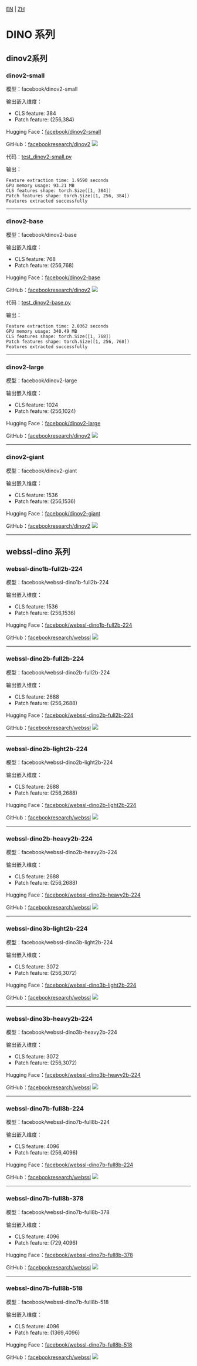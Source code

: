 [EN](../../../../en/general_embedding/visual_embedding/dino_series/README.md) | [ZH](README.md)

# DINO 系列

## dinov2系列

### dinov2-small

模型：facebook/dinov2-small

输出嵌入维度：
- CLS feature: 384
- Patch feature: (256,384)

Hugging Face：[facebook/dinov2-small](https://huggingface.co/facebook/dinov2-small)

GitHub：[facebookresearch/dinov2](https://github.com/facebookresearch/dinov2) ![](https://img.shields.io/github/stars/facebookresearch/dinov2.svg?style=social)

代码：[test_dinov2-small.py](../../../../../code/general_embedding/visual_embedding/dino_series/test_dinov2-small.py)

输出：
```
Feature extraction time: 1.9590 seconds
GPU memory usage: 93.21 MB
CLS features shape: torch.Size([1, 384])
Patch features shape: torch.Size([1, 256, 384])
Features extracted successfully
```

---

### dinov2-base

模型：facebook/dinov2-base

输出嵌入维度：
- CLS feature: 768
- Patch feature: (256,768)

Hugging Face：[facebook/dinov2-base](https://huggingface.co/facebook/dinov2-base)

GitHub：[facebookresearch/dinov2](https://github.com/facebookresearch/dinov2) ![](https://img.shields.io/github/stars/facebookresearch/dinov2.svg?style=social)

代码：[test_dinov2-base.py](../../../../../code/general_embedding/visual_embedding/dino_series/test_dinov2-base.py)

输出：
```
Feature extraction time: 2.0362 seconds
GPU memory usage: 340.49 MB
CLS features shape: torch.Size([1, 768])
Patch features shape: torch.Size([1, 256, 768])
Features extracted successfully
```

---

### dinov2-large

模型：facebook/dinov2-large

输出嵌入维度：
- CLS feature: 1024
- Patch feature: (256,1024)

Hugging Face：[facebook/dinov2-large](https://huggingface.co/facebook/dinov2-large)

GitHub：[facebookresearch/dinov2](https://github.com/facebookresearch/dinov2) ![](https://img.shields.io/github/stars/facebookresearch/dinov2.svg?style=social)

---

### dinov2-giant

模型：facebook/dinov2-giant

输出嵌入维度：
- CLS feature: 1536
- Patch feature: (256,1536)

Hugging Face：[facebook/dinov2-giant](https://huggingface.co/facebook/dinov2-giant)

GitHub：[facebookresearch/dinov2](https://github.com/facebookresearch/dinov2) ![](https://img.shields.io/github/stars/facebookresearch/dinov2.svg?style=social)

---

## webssl-dino 系列

### webssl-dino1b-full2b-224

模型：facebook/webssl-dino1b-full2b-224

输出嵌入维度：
- CLS feature: 1536
- Patch feature: (256,1536)

Hugging Face：[facebook/webssl-dino1b-full2b-224](https://huggingface.co/facebook/webssl-dino1b-full2b-224)

GitHub：[facebookresearch/webssl](https://github.com/facebookresearch/webssl) ![](https://img.shields.io/github/stars/facebookresearch/webssl.svg?style=social)

---

### webssl-dino2b-full2b-224

模型：facebook/webssl-dino2b-full2b-224

输出嵌入维度：
- CLS feature: 2688
- Patch feature: (256,2688)

Hugging Face：[facebook/webssl-dino2b-full2b-224](https://huggingface.co/facebook/webssl-dino2b-full2b-224)

GitHub：[facebookresearch/webssl](https://github.com/facebookresearch/webssl) ![](https://img.shields.io/github/stars/facebookresearch/webssl.svg?style=social)

---

### webssl-dino2b-light2b-224

模型：facebook/webssl-dino2b-light2b-224

输出嵌入维度：
- CLS feature: 2688
- Patch feature: (256,2688)

Hugging Face：[facebook/webssl-dino2b-light2b-224](https://huggingface.co/facebook/webssl-dino2b-light2b-224)

GitHub：[facebookresearch/webssl](https://github.com/facebookresearch/webssl) ![](https://img.shields.io/github/stars/facebookresearch/webssl.svg?style=social)

---

### webssl-dino2b-heavy2b-224

模型：facebook/webssl-dino2b-heavy2b-224

输出嵌入维度：
- CLS feature: 2688
- Patch feature: (256,2688)

Hugging Face：[facebook/webssl-dino2b-heavy2b-224](https://huggingface.co/facebook/webssl-dino2b-heavy2b-224)

GitHub：[facebookresearch/webssl](https://github.com/facebookresearch/webssl) ![](https://img.shields.io/github/stars/facebookresearch/webssl.svg?style=social)

---

### webssl-dino3b-light2b-224

模型：facebook/webssl-dino3b-light2b-224

输出嵌入维度：
- CLS feature: 3072
- Patch feature: (256,3072)

Hugging Face：[facebook/webssl-dino3b-light2b-224](https://huggingface.co/facebook/webssl-dino3b-light2b-224)

GitHub：[facebookresearch/webssl](https://github.com/facebookresearch/webssl) ![](https://img.shields.io/github/stars/facebookresearch/webssl.svg?style=social)

---

### webssl-dino3b-heavy2b-224

模型：facebook/webssl-dino3b-heavy2b-224

输出嵌入维度：
- CLS feature: 3072
- Patch feature: (256,3072)

Hugging Face：[facebook/webssl-dino3b-heavy2b-224](https://huggingface.co/facebook/webssl-dino3b-heavy2b-224)

GitHub：[facebookresearch/webssl](https://github.com/facebookresearch/webssl) ![](https://img.shields.io/github/stars/facebookresearch/webssl.svg?style=social)

---

### webssl-dino7b-full8b-224

模型：facebook/webssl-dino7b-full8b-224

输出嵌入维度：
- CLS feature: 4096
- Patch feature: (256,4096)

Hugging Face：[facebook/webssl-dino7b-full8b-224](https://huggingface.co/facebook/webssl-dino7b-full8b-224)

GitHub：[facebookresearch/webssl](https://github.com/facebookresearch/webssl) ![](https://img.shields.io/github/stars/facebookresearch/webssl.svg?style=social)

---

### webssl-dino7b-full8b-378

模型：facebook/webssl-dino7b-full8b-378

输出嵌入维度：
- CLS feature: 4096
- Patch feature: (729,4096)

Hugging Face：[facebook/webssl-dino7b-full8b-378](https://huggingface.co/facebook/webssl-dino7b-full8b-378)

GitHub：[facebookresearch/webssl](https://github.com/facebookresearch/webssl) ![](https://img.shields.io/github/stars/facebookresearch/webssl.svg?style=social)

---

### webssl-dino7b-full8b-518

模型：facebook/webssl-dino7b-full8b-518

输出嵌入维度：
- CLS feature: 4096
- Patch feature: (1369,4096)

Hugging Face：[facebook/webssl-dino7b-full8b-518](https://huggingface.co/facebook/webssl-dino7b-full8b-518)

GitHub：[facebookresearch/webssl](https://github.com/facebookresearch/webssl) ![](https://img.shields.io/github/stars/facebookresearch/webssl.svg?style=social) 